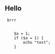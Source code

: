 ## Hello

<code> brrr </code>

<pre>
<code class="language-php">
    $a = 1;
    if ($a = 1) {
        echo "test";
    }
</code></pre>

